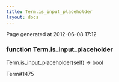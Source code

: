 ```yaml
---
title: Term.is_input_placeholder
layout: docs
---
```


<div class="bottom_right_note">Page generated at 2012-06-08 17:12</div>
<h3><span class="minor">function</span> Term.is_input_placeholder</h3>

Term.is_input_placeholder(self) -> <a href="/docs/bool.html">bool</a>
<p></p>

<p><span class="extra_minor">Term#1475</span></p>
